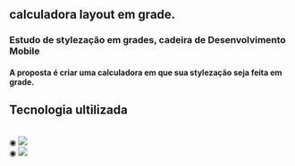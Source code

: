 ## calculadora layout em grade.
### Estudo de stylezação em grades, cadeira de Desenvolvimento Mobile

#### A proposta é criar uma calculadora em que sua stylezação seja feita em grade.

## Tecnologia ultilizada
<div style = "display: inline_black"><br/>
◉ <img aling="center' alt="ReactNative" src="https://img.shields.io/badge/React_Native-20232A?style=for-the-badge&logo=react&logoColor=white"/><br/>
◉ <img aling="center' alt="JavaScript" src="https://img.shields.io/badge/JavaScript-F7DF1E?style=for-the-badge&logo=javascript&logoColor=white"/>
</div><br/>
